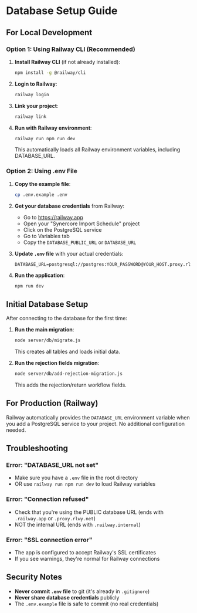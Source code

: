 # Database Setup Guide

## For Local Development

### Option 1: Using Railway CLI (Recommended)

1. **Install Railway CLI** (if not already installed):
   ```bash
   npm install -g @railway/cli
   ```

2. **Login to Railway**:
   ```bash
   railway login
   ```

3. **Link your project**:
   ```bash
   railway link
   ```

4. **Run with Railway environment**:
   ```bash
   railway run npm run dev
   ```
   This automatically loads all Railway environment variables, including DATABASE_URL.

### Option 2: Using .env File

1. **Copy the example file**:
   ```bash
   cp .env.example .env
   ```

2. **Get your database credentials** from Railway:
   - Go to https://railway.app
   - Open your "Synercore Import Schedule" project
   - Click on the PostgreSQL service
   - Go to Variables tab
   - Copy the `DATABASE_PUBLIC_URL` or `DATABASE_URL`

3. **Update `.env` file** with your actual credentials:
   ```env
   DATABASE_URL=postgresql://postgres:YOUR_PASSWORD@YOUR_HOST.proxy.rlwy.net:YOUR_PORT/railway
   ```

4. **Run the application**:
   ```bash
   npm run dev
   ```

## Initial Database Setup

After connecting to the database for the first time:

1. **Run the main migration**:
   ```bash
   node server/db/migrate.js
   ```
   This creates all tables and loads initial data.

2. **Run the rejection fields migration**:
   ```bash
   node server/db/add-rejection-migration.js
   ```
   This adds the rejection/return workflow fields.

## For Production (Railway)

Railway automatically provides the `DATABASE_URL` environment variable when you add a PostgreSQL service to your project. No additional configuration needed.

## Troubleshooting

### Error: "DATABASE_URL not set"
- Make sure you have a `.env` file in the root directory
- OR use `railway run npm run dev` to load Railway variables

### Error: "Connection refused"
- Check that you're using the PUBLIC database URL (ends with `.railway.app` or `.proxy.rlwy.net`)
- NOT the internal URL (ends with `.railway.internal`)

### Error: "SSL connection error"
- The app is configured to accept Railway's SSL certificates
- If you see warnings, they're normal for Railway connections

## Security Notes

- **Never commit `.env` file** to git (it's already in `.gitignore`)
- **Never share database credentials** publicly
- The `.env.example` file is safe to commit (no real credentials)
